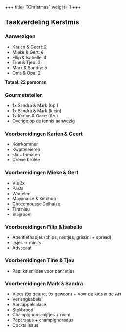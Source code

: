 +++
title= "Christmas"
weight= 1
+++

## Taakverdeling Kerstmis

### Aanwezigen

- Karien & Geert: 2
- Mieke & Gert: 6
- Filip & Isabelle: 4
- Tine & Tjeu: 3
- Mark & Sandra: 5
- Oma & Opa: 2

**Totaal: 22 personen**

### Gourmetstellen

- 1x Sandra & Mark (6p.)
- 1x Sandra & Mark (klein)
- 1x Karien & Geert (6p.)
- Overige op de tennis aanwezig

### Voorbereidingen Karien & Geert

- Komkommer
- Kwarteleieren
- sla + tomaten
- Crème brûlée

### Voorbereidingen Mieke & Gert

- Vis 2x
- Pasta
- Wortelen
- Mayonaise & Ketchup
- Chocomousse Delhaize
- Tiramisu
- Slagroom

### Voorbereidingen Filip & Isabelle

- Aperitiefhapjes (chips, nootjes, grissini + spread)
- Ijsjes -> mini's
- Advocaat

### Voorbereidingen Tine & Tjeu

- Paprika snijden voor pannetjes

### Voorbereidingen Mark & Sandra

- Vlees (9x deluxe, 9x gewoon) + Voor de kids in de AH
- Verlengkabels
- Aardappelsalade
- Stokbrood
- Champignonschijfjes + room
- Pepersaus + champignonsaus
- Cocktailsaus
